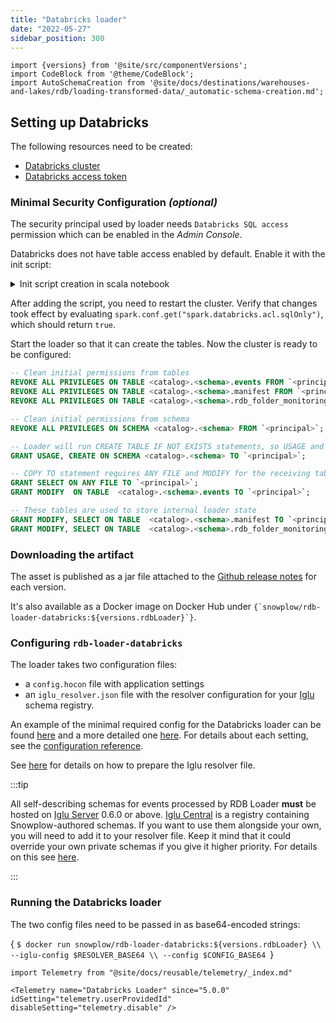 ```yaml
---
title: "Databricks loader"
date: "2022-05-27"
sidebar_position: 300
---
```


```mdx-code-block
import {versions} from '@site/src/componentVersions';
import CodeBlock from '@theme/CodeBlock';
import AutoSchemaCreation from '@site/docs/destinations/warehouses-and-lakes/rdb/loading-transformed-data/_automatic-schema-creation.md';
```

## Setting up Databricks

The following resources need to be created:

- [Databricks cluster](https://docs.databricks.com/clusters/create-cluster.html)
- [Databricks access token](https://docs.databricks.com/dev-tools/api/latest/authentication.html)

<AutoSchemaCreation name="Databricks" grantDocs="https://docs.databricks.com/sql/language-manual/security-grant.html" />

### Minimal Security Configuration _(optional)_

The security principal used by loader needs `Databricks SQL access` permission which can be enabled in the _Admin Console_.

Databricks does not have table access enabled by default. Enable it with the 
init script:
<details>
  <summary>Init script creation in scala notebook</summary>
  <CodeBlock language="scala">{
`
dbutils.fs.put("dbfs:/databricks/init/set_spark_params.sh","""
|#!/bin/bash
|
|cat << 'EOF' > /databricks/driver/conf/00-custom-table-access.conf
|[driver] {
|  "spark.databricks.acl.sqlOnly" = "true"
|}
|EOF
""".stripMargin, true)
`}</CodeBlock>
</details>

After adding the script, you need to restart the cluster. Verify that changes took effect by 
evaluating `spark.conf.get("spark.databricks.acl.sqlOnly")`, which should return `true`.


Start the loader so that it can create the tables. Now the cluster is ready to be configured:

```sql
-- Clean initial permissions from tables
REVOKE ALL PRIVILEGES ON TABLE <catalog>.<schema>.events FROM `<principal>`;
REVOKE ALL PRIVILEGES ON TABLE <catalog>.<schema>.manifest FROM `<principal>`;
REVOKE ALL PRIVILEGES ON TABLE <catalog>.<schema>.rdb_folder_monitoring FROM `<principal>`;

-- Clean initial permissions from schema
REVOKE ALL PRIVILEGES ON SCHEMA <catalog>.<schema> FROM `<principal>`;

-- Loader will run CREATE TABLE IF NOT EXISTS statements, so USAGE and CREATE and both required.
GRANT USAGE, CREATE ON SCHEMA <catalog>.<schema> TO `<principal>`;

-- COPY TO statement requires ANY FILE and MODIFY for the receiving table
GRANT SELECT ON ANY FILE TO `<principal>`;
GRANT MODIFY  ON TABLE  <catalog>.<schema>.events TO `<principal>`;

-- These tables are used to store internal loader state
GRANT MODIFY, SELECT ON TABLE  <catalog>.<schema>.manifest TO `<principal>`;
GRANT MODIFY, SELECT ON TABLE  <catalog>.<schema>.rdb_folder_monitoring TO `<principal>`;
```

### Downloading the artifact

The asset is published as a jar file attached to the [Github release notes](https://github.com/snowplow/snowplow-rdb-loader/releases) for each version.

<p>It's also available as a Docker image on Docker Hub under <code>{`snowplow/rdb-loader-databricks:${versions.rdbLoader}`}</code>.</p>


### Configuring `rdb-loader-databricks`

The loader takes two configuration files:

- a `config.hocon` file with application settings
- an `iglu_resolver.json` file with the resolver configuration for your [Iglu](https://github.com/snowplow/iglu) schema registry.

An example of the minimal required config for the Databricks loader can be found [here](https://github.com/snowplow/snowplow-rdb-loader/blob/master/config/loader/aws/databricks.config.minimal.hocon) and a more detailed one [here](https://github.com/snowplow/snowplow-rdb-loader/blob/master/config/loader/aws/databricks.config.reference.hocon). For details about each setting, see the [configuration reference](/docs/destinations/warehouses-and-lakes/rdb/loading-transformed-data/rdb-loader-configuration-reference/index.md).

See [here](/docs/pipeline-components-and-applications/iglu/iglu-resolver/index.md) for details on how to prepare the Iglu resolver file.

:::tip

All self-describing schemas for events processed by RDB Loader **must** be hosted on [Iglu Server](/docs/pipeline-components-and-applications/iglu/iglu-repositories/iglu-server/index.md) 0.6.0 or above. [Iglu Central](/docs/pipeline-components-and-applications/iglu/iglu-repositories/iglu-central/index.md) is a registry containing Snowplow-authored schemas. If you want to use them alongside your own, you will need to add it to your resolver file. Keep it mind that it could override your own private schemas if you give it higher priority. For details on this see [here](https://discourse.snowplow.io/t/important-changes-to-iglu-centrals-api-for-schema-lists/5720#how-will-this-affect-my-snowplow-pipeline-3).

:::

### Running the Databricks loader

The two config files need to be passed in as base64-encoded strings:

<CodeBlock language="bash">{
`$ docker run snowplow/rdb-loader-databricks:${versions.rdbLoader} \\
--iglu-config $RESOLVER_BASE64 \\
--config $CONFIG_BASE64
`}</CodeBlock>

```mdx-code-block
import Telemetry from "@site/docs/reusable/telemetry/_index.md"

<Telemetry name="Databricks Loader" since="5.0.0" idSetting="telemetry.userProvidedId" disableSetting="telemetry.disable" />
```
